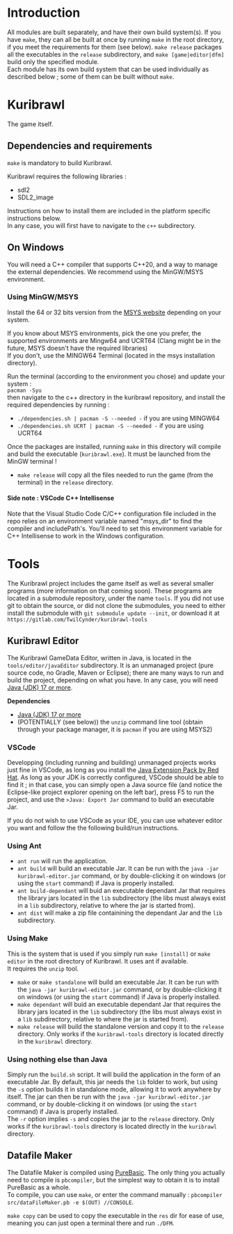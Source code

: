 # Introduction

All modules are built separately, and have their own build system(s).
If you have `make`, they can all be built at once by running `make` in the root directory, if you meet the requirements for them (see below). `make release` packages all the executables in the `release` subdirectory, and `make [game|editor|dfm]` build only the specified module.  
Each module has its own build system that can be used individually as described below ; some of them can be built without `make`. 

# Kuribrawl
The game itself.
## Dependencies and requirements
`make` is mandatory to build Kuribrawl.

Kuribrawl requires the following libraries : 
- sdl2
- SDL2_image

Instructions on how to install them are included in the platform specific instructions below.  
In any case, you will first have to navigate to the `c++` subdirectory. 

## On Windows
You will need a C++ compiler that supports C++20, and a way to manage the external dependencies. We recommend using the MinGW/MSYS environment.

### Using MinGW/MSYS
Install the 64 or 32 bits version from the [MSYS website](https://www.msys2.org/) depending on your system.

If you know about MSYS environments, pick the one you prefer, the supported environments are Mingw64 and UCRT64 (Clang might be in the future, MSYS doesn't have the required libraries)  
If you don't, use the MINGW64 Terminal (located in the msys installation directory).  

Run the terminal (according to the environment you chose) and update your system :  
`pacman -Syu`  
then navigate to the c++ directory in the kuribrawl repository, and install the required dependencies by running : 
- `./dependencies.sh | pacman -S --needed -` if you are using MINGW64
- `./dependencies.sh UCRT | pacman -S --needed -` if you are using UCRT64  

Once the packages are installed, running `make` in this directory will compile and build the executable (`kuribrawl.exe`). It must be launched from the MinGW terminal !  

- `make release` will copy all the files needed to run the game (from the terminal) in the `release` directory.   

#### Side note : VSCode C++ Intellisense
Note that the Visual Studio Code C/C++ configuration file included in the repo relies on an environment variable named "msys_dir" to find the compiler and includePath's. You'll need to set this environment variable for C++ Intellisense to work in the Windows configuration.  

# Tools
The Kuribrawl project includes the game itself as well as several smaller programs (more information on that coming soon). These programs are located in a submodule repository, under the name `tools`. If you did not use git to obtain the source, or did not clone the submodules, you need to either install the submodule with `git submodule update --init`, or download it at `https://gitlab.com/TwilCynder/kuribrawl-tools`

## Kuribrawl Editor
The Kuribrawl GameData Editor, written in Java, is located in the `tools/editor/javaEditor` subdirectory. It is an unmanaged project (pure source code, no Gradle, Maven or Eclipse); there are many ways to run and build the project, depending on what you have. In any case, you will need [Java (JDK) 17 or more](https://www.oracle.com/fr/java/technologies/downloads/). 

**Dependencies**
- [Java (JDK) 17 or more](https://www.oracle.com/fr/java/technologies/downloads/)
- (POTENTIALLY (see below)) the `unzip` command line tool (obtain through your package manager, it is `pacman` if you are using MSYS2)

### VSCode
Developping (including running and building) unmanaged projects works just fine in VSCode, as long as you install the [Java Extension Pack by Red Hat](https://marketplace.visualstudio.com/items?itemName=vscjava.vscode-java-pack). As long as your JDK is correctly configured, VSCode should be able to find it ; in that case, you can simply open a Java source file (and notice the Eclipse-like project explorer opening on the left bar), press F5 to run the project, and use the `>Java: Export Jar` command to build an executable Jar.  

If you do not wish to use VSCode as your IDE, you can use whatever editor you want and follow the the following build/run instructions.  

### Using Ant
- `ant run` will run the application.  
- `ant build` will build an executable Jar. It can be run with the `java -jar kuribrawl-editor.jar` command, or by double-clicking it on windows (or using the `start` command) if Java is properly installed.  
- `ant build-dependant` will buid an executable dependant Jar that requires the library jars located in the `lib` subdirectory (the libs must always exist in a `lib` subdirectory, relative to where the jar is started from).
- `ant dist` will make a zip file containining the dependant Jar and the `lib` subdirectory.  

### Using Make  
This is the system that is used if you simply run `make [install]` or `make editor` in the root directory of Kuribrawl. It uses ant if available.  
It requires the `unzip` tool.  
- `make` or `make standalone` will build an executable Jar. It can be run with the `java -jar kuribrawl-editor.jar` command, or by double-clicking it on windows (or using the `start` command) if Java is properly installed.  
- `make dependant` will buid an executable dependant Jar that requires the library jars located in the `lib` subdirectory (the libs must always exist in a `lib` subdirectory, relative to where the jar is started from).
- `make release` will build the standalone version and copy it to the `release` directory. Only works if the `kuribrawl-tools` directory is located directly in the `kuribrawl` directory.

### Using nothing else than Java
Simply run the `build.sh` script. It will build the application in the form of an executable Jar. By default, this jar needs the `lib` folder to work, but using the `-s` option builds it in standalone mode, allowing it to work anywhere by itself. The jar can then be run with the `java -jar kuribrawl-editor.jar` command, or by double-clicking it on windows (or using the `start` command) if Java is properly installed.    
The `-r` option implies `-s` and copies the jar to the `release` directory. Only works if the `kuribrawl-tools` directory is located directly in the `kuribrawl` directory.

## Datafile Maker

The Datafile Maker is compiled using [PureBasic](https://www.purebasic.com/). The only thing you actually need to compile is `pbcompiler`, but the simplest way to obtain it is to install PureBasic as a whole.  
To compile, you can use `make`, or enter the command manually : `pbcompiler src/dataFileMaker.pb -e $(OUT) //CONSOLE`.  

`make copy` can be used to copy the executable in the `res` dir for ease of use, meaning you can just open a terminal there and run `./DFM`.  